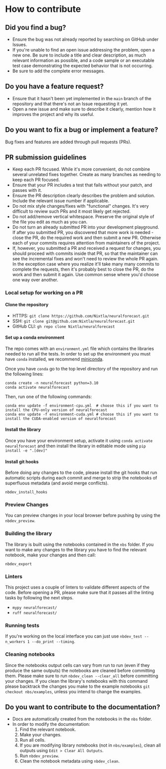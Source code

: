 # How to contribute

## Did you find a bug?

* Ensure the bug was not already reported by searching on GitHub under Issues.
* If you're unable to find an open issue addressing the problem, open a new one. Be sure to include a title and clear description, as much relevant information as possible, and a code sample or an executable test case demonstrating the expected behavior that is not occurring.
* Be sure to add the complete error messages.

## Do you have a feature request?

* Ensure that it hasn't been yet implemented in the `main` branch of the repository and that there's not an Issue requesting it yet.
* Open a new issue and make sure to describe it clearly, mention how it improves the project and why its useful.

## Do you want to fix a bug or implement a feature?

Bug fixes and features are added through pull requests (PRs).

##  PR submission guidelines

* Keep each PR focused. While it's more convenient, do not combine several unrelated fixes together. Create as many branches as needing to keep each PR focused.
* Ensure that your PR includes a test that fails without your patch, and passes with it.
* Ensure the PR description clearly describes the problem and solution. Include the relevant issue number if applicable.
* Do not mix style changes/fixes with "functional" changes. It's very difficult to review such PRs and it most likely get rejected.
* Do not add/remove vertical whitespace. Preserve the original style of the file you edit as much as you can.
* Do not turn an already submitted PR into your development playground. If after you submitted PR, you discovered that more work is needed - close the PR, do the required work and then submit a new PR. Otherwise each of your commits requires attention from maintainers of the project.
* If, however, you submitted a PR and received a request for changes, you should proceed with commits inside that PR, so that the maintainer can see the incremental fixes and won't need to review the whole PR again. In the exception case where you realize it'll take many many commits to complete the requests, then it's probably best to close the PR, do the work and then submit it again. Use common sense where you'd choose one way over another.

### Local setup for working on a PR

#### Clone the repository
* HTTPS: `git clone https://github.com/Nixtla/neuralforecast.git`
* SSH: `git clone git@github.com:Nixtla/neuralforecast.git`
* GitHub CLI: `gh repo clone Nixtla/neuralforecast`

#### Set up a conda environment
The repo comes with an `environment.yml` file which contains the libraries needed to run all the tests. In order to set up the environment you must have `conda` installed, we recommend [miniconda](https://docs.conda.io/en/latest/miniconda.html).

Once you have `conda` go to the top level directory of the repository and run the following lines:
```
conda create -n neuralforecast python=3.10
conda activate neuralforecast
```
Then, run one of the following commands:
```
conda env update -f environment-cpu.yml  # choose this if you want to install the CPU-only version of neuralforecast
conda env update -f environment-cuda.yml # choose this if you want to install the CUDA-enabled version of neuralforecast
```

#### Install the library
Once you have your environment setup, activate it using `conda activate neuralforecast` and then install the library in editable mode using `pip install -e ".[dev]"`

#### Install git hooks
Before doing any changes to the code, please install the git hooks that run automatic scripts during each commit and merge to strip the notebooks of superfluous metadata (and avoid merge conflicts).
```
nbdev_install_hooks
```

### Preview Changes
You can preview changes in your local browser before pushing by using the `nbdev_preview`.

### Building the library
The library is built using the notebooks contained in the `nbs` folder. If you want to make any changes to the library you have to find the relevant notebook, make your changes and then call:
```
nbdev_export
```

### Linters
This project uses a couple of linters to validate different aspects of the code. Before opening a PR, please make sure that it passes all the linting tasks by following the next steps.

* `mypy neuralforecast/`
* `ruff neuralforecast/`

### Running tests
If you're working on the local interface you can just use `nbdev_test --n_workers 1 --do_print --timing`. 

### Cleaning notebooks
Since the notebooks output cells can vary from run to run (even if they produce the same outputs) the notebooks are cleaned before committing them. Please make sure to run `nbdev_clean --clear_all` before committing your changes. If you clean the library's notebooks with this command please backtrack the changes you make to the example notebooks `git checkout nbs/examples`, unless you intend to change the examples.

## Do you want to contribute to the documentation?

* Docs are automatically created from the notebooks in the `nbs` folder.
* In order to modify the documentation:
    1. Find the relevant notebook.
    2. Make your changes.
    3. Run all cells.
    4. If you are modifying library notebooks (not in `nbs/examples`), clean all outputs using `Edit > Clear All Outputs`.
    5. Run `nbdev_preview`.
    6. Clean the notebook metadata using `nbdev_clean`.
